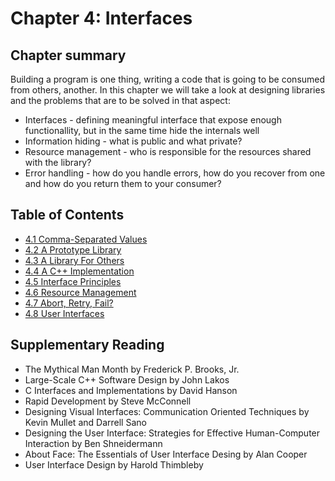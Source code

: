 # Chapter 4: Interfaces

## Chapter summary

Building a program is one thing, writing a code that is going to be consumed from others, another.
In this chapter we will take a look at designing libraries and the problems that are to be solved in that aspect:

- Interfaces - defining meaningful interface that expose enough functionallity, but in the same time hide the internals well
- Information hiding - what is public and what private?
- Resource management - who is responsible for the resources shared with the library?
- Error handling - how do you handle errors, how do you recover from one and how do you return them to your consumer?

## Table of Contents

- [4.1 Comma-Separated Values](4.1-comma-separated-values)
- [4.2 A Prototype Library](4.2-a-prototype-library)
- [4.3 A Library For Others](4.3-a-library-for-others)
- [4.4 A C++ Implementation](4.4-a-c++-implementation)
- [4.5 Interface Principles](4.5-interface-principles)
- [4.6 Resource Management](4.6-resource-management)
- [4.7 Abort, Retry, Fail?](4.7-abort-retry-fail)
- [4.8 User Interfaces](4.8-user-interfaces)

## Supplementary Reading

- The Mythical Man Month by Frederick P. Brooks, Jr.
- Large-Scale C++ Software Design by John Lakos
- C Interfaces and Implementations by David Hanson
- Rapid Development by Steve McConnell
- Designing Visual Interfaces: Communication Oriented Techniques by Kevin Mullet and Darrell Sano
- Designing the User Interface: Strategies for Effective Human-Computer Interaction by Ben Shneidermann
- About Face: The Essentials of User Interface Desing by Alan Cooper
- User Interface Design by Harold Thimbleby
